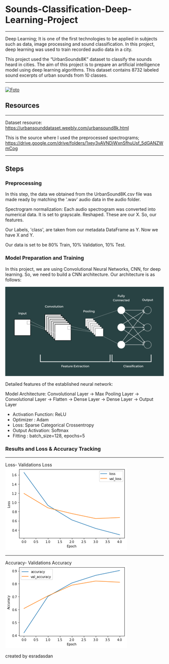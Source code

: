 # Sounds-Classification-Deep-Learning-Project

***
Deep Learning; It is one of the first technologies to be applied in subjects such as data, image processing and sound classification. In this project, deep learning was used to train recorded audio data in a city.

This project used the “UrbanSounds8K” dataset to classify the sounds heard in cities. The aim of this project is to prepare an artificial intelligence model using deep learning algorithms. This dataset contains 8732 labeled sound excerpts of urban sounds from 10 classes.
***

[![Foto](./dlfoto.jpg)](https://github.com/esradasdan/kodluyoruzilkrepo)

## Resources

***
Dataset resource:
https://urbansounddataset.weebly.com/urbansound8k.html

This is the source where I used the preprocessed spectrograms;
https://drive.google.com/drive/folders/1xey3vAVNDjWxnSfhuUsf_5dGANZWmCog
***

## Steps

### Preprocessing
In this step, the data we obtained from the UrbanSound8K.csv file was made ready by matching the '.wav' audio data in the audio folder.

Spectrogram normalization:
Each audio spectrogram was converted into numerical data.
It is set to grayscale.
Reshaped.
These are our X. So, our features.

Our Labels, 'class', are taken from our metadata DataFrame as Y.
Now we have X and Y.

Our data is set to be 80% Train, 10% Validation, 10% Test.

### Model Preparation and Training
In this project, we are using Convolutional Neural Networks, CNN, for deep learning. So, we need to build a CNN architecture. Our architecture is as follows:

[![Foto](./cnn-architecture.png)](https://github.com/esradasdan/kodluyoruzilkrepo)

Detailed features of the established neural network:

Model Architecture:
Convolutional Layer -> Max Pooling Layer -> Convolutional Layer ->  Flatten -> Dense Layer -> Dense Layer -> Output Layer

* Activation Function: ReLU
* Optimizer : Adam
* Loss: Sparse Categorical Crossentropy
* Output Activation: Softmax
* Fitting : batch_size=128,
                  epochs=5


### Results and Loss & Accuracy Tracking

***
Loss- Validations Loss
[![Foto](./loss.png)](https://github.com/esradasdan/kodluyoruzilkrepo)
***

Accuracy- Validations Accuracy
[![Foto](./Accuracy.png)](https://github.com/esradasdan/kodluyoruzilkrepo)


created by esradasdan
